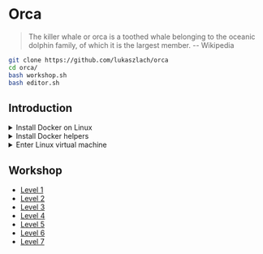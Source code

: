 # Orca

> The killer whale or orca is a toothed whale belonging to the oceanic dolphin family, of which it is the largest member.
> -- Wikipedia

```bash
git clone https://github.com/lukaszlach/orca
cd orca/
bash workshop.sh
bash editor.sh
```

## Introduction

<details><summary>Install Docker on Linux</summary>
<p>

```bash
# Install Docker 18.09
curl -fsSL https://get.docker.com | VERSION=18.09 CHANNEL=stable sh

# Install Docker under your $HOME as a non-root
curl -fsSL https://get.docker.com/rootless | sh
```

</p>
</details>

<details><summary>Install Docker helpers</summary>
<p>

```bash
# Windows
$ Set-ExecutionPolicy RemoteSigned
$ Install-Module posh-docker
$ Import-Module posh-docker

# Mac
$ brew tap homebrew/completions
$ brew install docker-completion
$ brew install docker-compose-completion

# Linux
$ apt install bash-completion
$ curl https://raw.githubusercontent.com/docker/docker-ce/master/components/cli/contrib/completion/bash/docker -o /etc/bash_completion.d/docker.sh
```

</p>
</details>

<details><summary>Enter Linux virtual machine</summary>
<p>

```bash
# Windows and Mac
$ docker run -it --rm --privileged --pid=host justincormack/nsenter1

# Mac
$ screen ~/Library/Containers/com.docker.docker/Data/vms/0/tty
```

</p>
</details>

## Workshop

* [Level 1](docs/LEVEL1.md)
* [Level 2](docs/LEVEL2.md)
* [Level 3](docs/LEVEL3.md)
* [Level 4](docs/LEVEL4.md)
* [Level 5](docs/LEVEL5.md)
* [Level 6](docs/LEVEL6.md)
* [Level 7](docs/LEVEL7.md)
